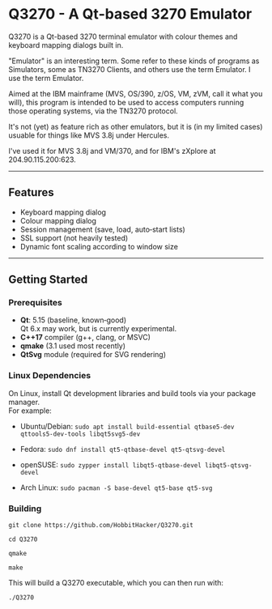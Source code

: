 # Q3270 - A Qt-based 3270 Emulator

Q3270 is a Qt-based 3270 terminal emulator with colour themes and keyboard mapping dialogs built in. 

"Emulator" is an interesting term. Some refer to these kinds of programs as Simulators, some as
TN3270 Clients, and others use the term Emulator. I use the term Emulator.

Aimed at the IBM mainframe (MVS, OS/390, z/OS, VM, zVM, call it what you will), this
program is intended to be used to access computers running those operating systems, 
via the TN3270 protocol.

It's not (yet) as feature rich as other emulators, but it is (in my limited cases) usuable for
things like MVS 3.8j under Hercules. 

I've used it for MVS 3.8j and VM/370, and for IBM's zXplore at 204.90.115.200:623.

---

## Features
- Keyboard mapping dialog
- Colour mapping dialog
- Session management (save, load, auto‑start lists)
- SSL support (not heavily tested)
- Dynamic font scaling according to window size

---

## Getting Started

### Prerequisites
- **Qt**: 5.15 (baseline, known‑good)  
  Qt 6.x may work, but is currently experimental.  
- **C++17** compiler (g++, clang, or MSVC)  
- **qmake** (3.1 used most recently)
- **QtSvg** module (required for SVG rendering)

### Linux Dependencies

On Linux, install Qt development libraries and build tools via your package manager.  
For example:

- Ubuntu/Debian:
  `sudo apt install build-essential qtbase5-dev qttools5-dev-tools libqt5svg5-dev`

- Fedora:
  `sudo dnf install qt5-qtbase-devel qt5-qtsvg-devel`

- openSUSE:
  `sudo zypper install libqt5-qtbase-devel libqt5-qtsvg-devel`

- Arch Linux:
  `sudo pacman -S base-devel qt5-base qt5-svg`

### Building
`git clone https://github.com/HobbitHacker/Q3270.git`

`cd Q3270`

`qmake`

`make`

This will build a Q3270 executable, which you can then run with:

`./Q3270`
